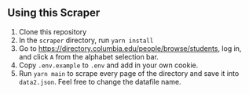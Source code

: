## Using this Scraper 

1. Clone this repository
2. In the `scraper` directory, run `yarn install`
3. Go to https://directory.columbia.edu/people/browse/students, log in, and click `A` from the alphabet selection bar.  
4. Copy `.env.example` to `.env` and add in your own cookie.
5. Run `yarn main` to scrape every page of the directory and save it into `data2.json`. Feel free to change the datafile name.